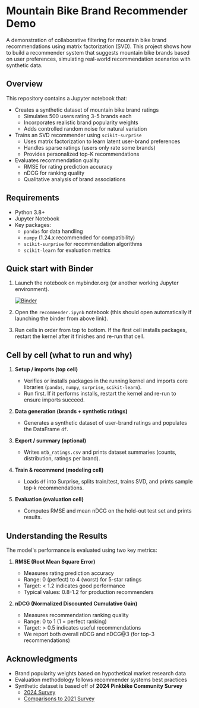 # Mountain Bike Brand Recommender Demo

A demonstration of collaborative filtering for mountain bike brand recommendations using matrix factorization (SVD). This project shows how to build a recommender system that suggests mountain bike brands based on user preferences, simulating real-world recommendation scenarios with synthetic data.

## Overview

This repository contains a Jupyter notebook that:

- Creates a synthetic dataset of mountain bike brand ratings
  - Simulates 500 users rating 3-5 brands each
  - Incorporates realistic brand popularity weights
  - Adds controlled random noise for natural variation
- Trains an SVD recommender using `scikit-surprise`
  - Uses matrix factorization to learn latent user-brand preferences
  - Handles sparse ratings (users only rate some brands)
  - Provides personalized top-K recommendations
- Evaluates recommendation quality
  - RMSE for rating prediction accuracy
  - nDCG for ranking quality
  - Qualitative analysis of brand associations

## Requirements

- Python 3.8+
- Jupyter Notebook
- Key packages:
  - `pandas` for data handling
  - `numpy` (1.24.x recommended for compatibility)
  - `scikit-surprise` for recommendation algorithms
  - `scikit-learn` for evaluation metrics

## Quick start with Binder

1. Launch the notebook on mybinder.org (or another working Jupyter environment).

   [![Binder](https://mybinder.org/badge_logo.svg)](https://mybinder.org/v2/gh/4a4c/mtb-recommender-demo/HEAD?urlpath=%2Fdoc%2Ftree%2Frecommender.ipynb)

2. Open the `recommender.ipynb` notebook (this should open automatically if launching the binder from above link).
3. Run cells in order from top to bottom. If the first cell installs packages, restart the kernel after it finishes and re-run that cell.

## Cell by cell (what to run and why)

1. **Setup / imports (top cell)**
   - Verifies or installs packages in the running kernel and imports core libraries (`pandas`, `numpy`, `surprise`, `scikit-learn`).
   - Run first. If it performs installs, restart the kernel and re-run to ensure imports succeed.

2. **Data generation (brands + synthetic ratings)**
   - Generates a synthetic dataset of user-brand ratings and populates the DataFrame `df`.

3. **Export / summary (optional)**
   - Writes `mtb_ratings.csv` and prints dataset summaries (counts, distribution, ratings per brand).

4. **Train & recommend (modeling cell)**
   - Loads `df` into Surprise, splits train/test, trains SVD, and prints sample top‑k recommendations.

5. **Evaluation (evaluation cell)**
   - Computes RMSE and mean nDCG on the hold-out test set and prints results.

## Understanding the Results

The model's performance is evaluated using two key metrics:

1. **RMSE (Root Mean Square Error)**
   - Measures rating prediction accuracy
   - Range: 0 (perfect) to 4 (worst) for 5-star ratings
   - Target: < 1.2 indicates good performance
   - Typical values: 0.8-1.2 for production recommenders

2. **nDCG (Normalized Discounted Cumulative Gain)**
   - Measures recommendation ranking quality
   - Range: 0 to 1 (1 = perfect ranking)
   - Target: > 0.5 indicates useful recommendations
   - We report both overall nDCG and nDCG@3 (for top-3 recommendations)

## Acknowledgments

- Brand popularity weights based on hypothetical market research data
- Evaluation methodology follows recommender systems best practices
- Synthetic dataset is based off of **2024 Pinkbike Community Survey**
   - [2024 Survey](https://www.pinkbike.com/news/pinkbikes-2024-community-survey-what-bikes-do-pinkbike-readers-ride.html)
   - [Comparisons to 2021 Survey](https://www.pinkbike.com/news/pinkbikes-2024-community-survey-key-comparisons-from-our-2021-dataset.html)